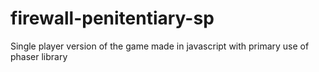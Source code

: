 # firewall-penitentiary-sp
Single player version of the game made in javascript with primary use of phaser library
